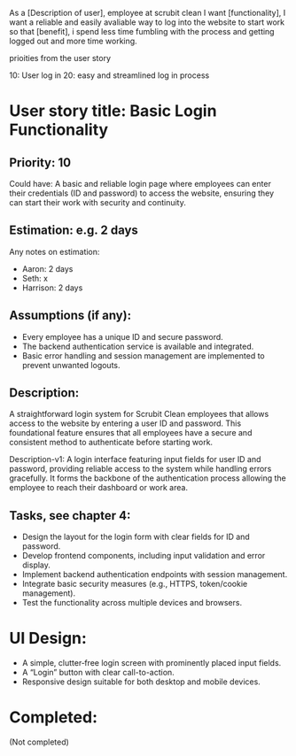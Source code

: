 As a [Description of user], employee at scrubit clean
I want [functionality], I want a reliable and easily avaliable way to log into the website to start work 
so that [benefit], i spend less time fumbling with the process and getting logged out and more time working.

prioities from the user story

10: User log in
20: easy and streamlined log in process


# User story title: Basic Login Functionality

## Priority: 10
Could have:
A basic and reliable login page where employees can enter their credentials (ID and password) to access the website, ensuring they can start their work with security and continuity.

## Estimation: e.g. 2 days
Any notes on estimation:
* Aaron: 2 days
* Seth: x
* Harrison: 2 days

## Assumptions (if any):
- Every employee has a unique ID and secure password.
- The backend authentication service is available and integrated.
- Basic error handling and session management are implemented to prevent unwanted logouts.

## Description:
A straightforward login system for Scrubit Clean employees that allows access to the website by entering a user ID and password. This foundational feature ensures that all employees have a secure and consistent method to authenticate before starting work.

Description-v1:
A login interface featuring input fields for user ID and password, providing reliable access to the system while handling errors gracefully. It forms the backbone of the authentication process allowing the employee to reach their dashboard or work area.

## Tasks, see chapter 4:
- Design the layout for the login form with clear fields for ID and password.
- Develop frontend components, including input validation and error display.
- Implement backend authentication endpoints with session management.
- Integrate basic security measures (e.g., HTTPS, token/cookie management).
- Test the functionality across multiple devices and browsers.

# UI Design:
- A simple, clutter‑free login screen with prominently placed input fields.
- A “Login” button with clear call-to-action.
- Responsive design suitable for both desktop and mobile devices.

# Completed:
(Not completed)
